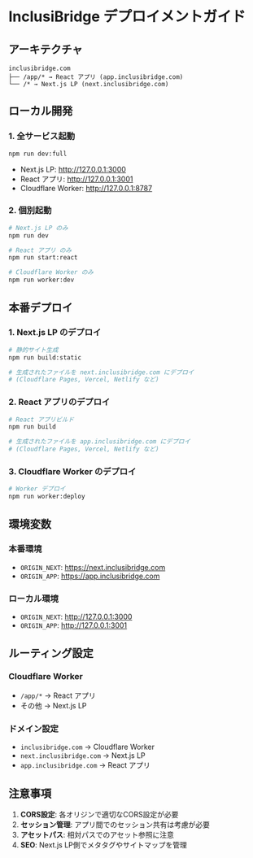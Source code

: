 # InclusiBridge デプロイメントガイド

## アーキテクチャ

```
inclusibridge.com
├── /app/* → React アプリ (app.inclusibridge.com)
└── /* → Next.js LP (next.inclusibridge.com)
```

## ローカル開発

### 1. 全サービス起動
```bash
npm run dev:full
```
- Next.js LP: http://127.0.0.1:3000
- React アプリ: http://127.0.0.1:3001
- Cloudflare Worker: http://127.0.0.1:8787

### 2. 個別起動
```bash
# Next.js LP のみ
npm run dev

# React アプリ のみ
npm run start:react

# Cloudflare Worker のみ
npm run worker:dev
```

## 本番デプロイ

### 1. Next.js LP のデプロイ
```bash
# 静的サイト生成
npm run build:static

# 生成されたファイルを next.inclusibridge.com にデプロイ
# (Cloudflare Pages, Vercel, Netlify など)
```

### 2. React アプリのデプロイ
```bash
# React アプリビルド
npm run build

# 生成されたファイルを app.inclusibridge.com にデプロイ
# (Cloudflare Pages, Vercel, Netlify など)
```

### 3. Cloudflare Worker のデプロイ
```bash
# Worker デプロイ
npm run worker:deploy
```

## 環境変数

### 本番環境
- `ORIGIN_NEXT`: https://next.inclusibridge.com
- `ORIGIN_APP`: https://app.inclusibridge.com

### ローカル環境
- `ORIGIN_NEXT`: http://127.0.0.1:3000
- `ORIGIN_APP`: http://127.0.0.1:3001

## ルーティング設定

### Cloudflare Worker
- `/app/*` → React アプリ
- その他 → Next.js LP

### ドメイン設定
- `inclusibridge.com` → Cloudflare Worker
- `next.inclusibridge.com` → Next.js LP
- `app.inclusibridge.com` → React アプリ

## 注意事項

1. **CORS設定**: 各オリジンで適切なCORS設定が必要
2. **セッション管理**: アプリ間でのセッション共有は考慮が必要
3. **アセットパス**: 相対パスでのアセット参照に注意
4. **SEO**: Next.js LP側でメタタグやサイトマップを管理
